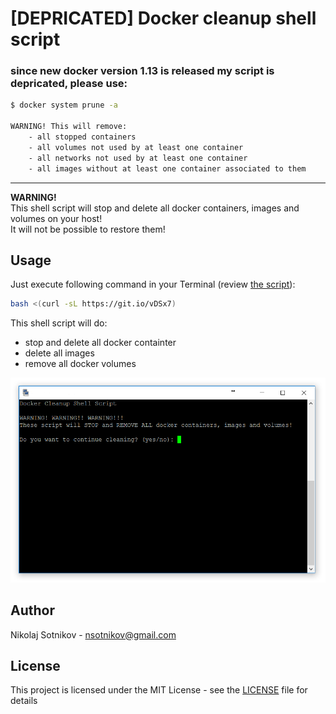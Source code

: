 # [DEPRICATED] Docker cleanup shell script 

### **since new docker version 1.13 is released my script is depricated, please use:**

```sh
$ docker system prune -a

WARNING! This will remove:
	- all stopped containers
	- all volumes not used by at least one container
	- all networks not used by at least one container
	- all images without at least one container associated to them
```

---

**WARNING!**    
This shell script will stop and delete all docker containers, images and volumes on your host!    
It will not be possible to restore them!

## Usage 
Just execute following command in your Terminal (review [the script](https://raw.githubusercontent.com/nsotnikov/cleanup-docker/master/cleanup-docker.sh)):
```sh
bash <(curl -sL https://git.io/vDSx7)
```
This shell script will do:
  - stop and delete all docker containter
  - delete all images 
  - remove all docker volumes 

<p align="center">
<img alt="Docker cleanup shell script" src=".github/terminal-scsh.png">
</p>

## Author

Nikolaj Sotnikov - [nsotnikov@gmail.com](mailto:nsotnikov@gmail.com)

## License

This project is licensed under the MIT License - see the [LICENSE](LICENSE) file for details
